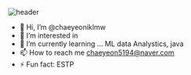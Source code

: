 ![header](https://capsule-render.vercel.app/api?type=wave&color=auto&height=300&section=header&text=capsule%20chaeyeon'sGitHub&fontSize=90)
- 👋 Hi, I’m @chaeyeoniklmw
- 👀 I’m interested in 
- 🌱 I’m currently learning ... ML data Analystics, java
- 📫 How to reach me chaeyeon5194@naver.com
- ⚡ Fun fact: ESTP

<!---
chaeyeoniklmw/chaeyeoniklmw is a ✨ special ✨ repository because its `README.md` (this file) appears on your GitHub profile.
You can click the Preview link to take a look at your changes.
--->
